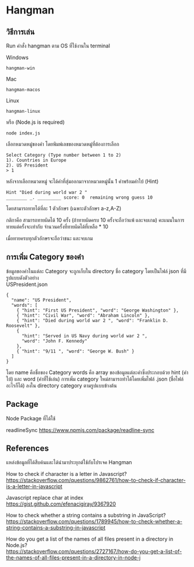 # Hangman

## วิธีการเล่น

Run คำสั่ง hangman ตาม OS ที่ใช้งานใน terminal

Windows

```
hangman-win
```

Mac

```
hangman-macos
```

Linux

```
hangman-linux
```

หรือ (Node.js is required)

```
node index.js
```

เลือกหมวดหมู่ของคำ โดยพิมพ์เลขของหมวดหมู่ที่ต้องการเลือก

```
Select Category (Type number between 1 to 2)
1). Countries in Europe
2). US President
> 1
```

หลังจากเลือกหมวดหมู่ จะได้คำที่สุ่มออกมาจากหมวดหมู่นั้น 1 คำพร้อมคำใบ้ (Hint)

```
Hint "Died during world war 2 "
________ _. _________ score: 0  remaining wrong guess 10
```

โดยสามารถทายได้ที่ละ 1 ตัวอักษร (เฉพาะตัวอักษร a-z,A-Z)

กติกาคือ สามารถทายผิดได้ 10 ครั้ง (ถ้าทายผิดครบ 10 ครั้งจะถือว่าแพ้ และจบเกม) คะแนนในการทายแต่ครั้งจะเท่ากับ จำนวนครั้งที่ทายผิดได้ที่เหลือ \* 10

เมื่อทายครบทุกตัวอักษรจะถือว่าชนะ และจบเกม

## การเพิ่ม Category ของคำ

ข้อมูลของคำในแต่ละ Category จะถูกเก็บใน directory ชื่อ category โดยเป็นไฟล์ json ที่มีรูปแบบดังตัวอย่าง  
USPresident.json

```
{
  "name": "US President",
  "words": [
    { "hint": "First US President", "word": "George Washington" },
    { "hint": "Civil War", "word": "Abraham Lincoln" },
    { "hint": "Died during world war 2 ", "word": "Franklin D. Roosevelt" },
    {
      "hint": "Served in US Navy during world war 2 ",
      "word": "John F. Kennedy"
    },
    { "hint": "9/11 ", "word": "George W. Bush" }
  ]
}

```

โดย name คือชื่อของ Category
words คือ array ของข้อมูลแต่ละคำซึ่งประกอบด้วย hint (คำใบ้) และ word (คำที่ใช้เล่น)
การเพิ่ม category ใหม่สามารถทำได้โดยเพิ่มไฟล์ .json (ชื่อไฟล์อะไรก็ได้) ลงใน directory category ตามรูปแบบข้างต้น

## Package

Node Package ที่ได้ใช้

readlineSync
https://www.npmjs.com/package/readline-sync

## References

แหล่งข้อมูลที่ได้สืบค้นและได้นำมาประยุกต์ใช้กับโปรเจค Hangman

How to check if character is a letter in Javascript?  
https://stackoverflow.com/questions/9862761/how-to-check-if-character-is-a-letter-in-javascript

Javascript replace char at index  
https://gist.github.com/efenacigiray/9367920

How to check whether a string contains a substring in JavaScript?  
https://stackoverflow.com/questions/1789945/how-to-check-whether-a-string-contains-a-substring-in-javascript

How do you get a list of the names of all files present in a directory in Node.js?  
https://stackoverflow.com/questions/2727167/how-do-you-get-a-list-of-the-names-of-all-files-present-in-a-directory-in-node-j
